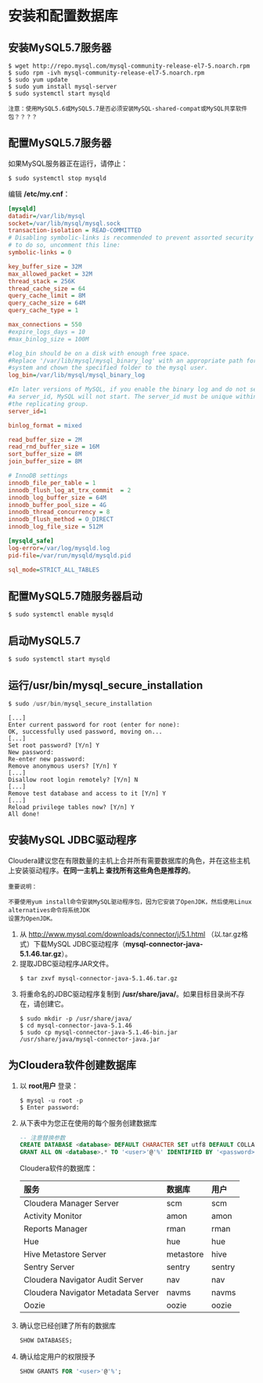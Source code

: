 安装和配置数据库
================================================================================
## 安装MySQL5.7服务器
```shell
$ wget http://repo.mysql.com/mysql-community-release-el7-5.noarch.rpm
$ sudo rpm -ivh mysql-community-release-el7-5.noarch.rpm
$ sudo yum update
$ sudo yum install mysql-server
$ sudo systemctl start mysqld
```
```
注意：使用MySQL5.6或MySQL5.7是否必须安装MySQL-shared-compat或MySQL共享软件包？？？？
```

## 配置MySQL5.7服务器
如果MySQL服务器正在运行，请停止：
```shell
$ sudo systemctl stop mysqld
```

编辑 **/etc/my.cnf**：
```ini
[mysqld]
datadir=/var/lib/mysql
socket=/var/lib/mysql/mysql.sock
transaction-isolation = READ-COMMITTED
# Disabling symbolic-links is recommended to prevent assorted security risks;
# to do so, uncomment this line:
symbolic-links = 0

key_buffer_size = 32M
max_allowed_packet = 32M
thread_stack = 256K
thread_cache_size = 64
query_cache_limit = 8M
query_cache_size = 64M
query_cache_type = 1

max_connections = 550
#expire_logs_days = 10
#max_binlog_size = 100M

#log_bin should be on a disk with enough free space.
#Replace '/var/lib/mysql/mysql_binary_log' with an appropriate path for your
#system and chown the specified folder to the mysql user.
log_bin=/var/lib/mysql/mysql_binary_log

#In later versions of MySQL, if you enable the binary log and do not set
#a server_id, MySQL will not start. The server_id must be unique within
#the replicating group.
server_id=1

binlog_format = mixed

read_buffer_size = 2M
read_rnd_buffer_size = 16M
sort_buffer_size = 8M
join_buffer_size = 8M

# InnoDB settings
innodb_file_per_table = 1
innodb_flush_log_at_trx_commit  = 2
innodb_log_buffer_size = 64M
innodb_buffer_pool_size = 4G
innodb_thread_concurrency = 8
innodb_flush_method = O_DIRECT
innodb_log_file_size = 512M

[mysqld_safe]
log-error=/var/log/mysqld.log
pid-file=/var/run/mysqld/mysqld.pid

sql_mode=STRICT_ALL_TABLES
```

## 配置MySQL5.7随服务器启动
```shell
$ sudo systemctl enable mysqld
```

## 启动MySQL5.7
```shell
$ sudo systemctl start mysqld
```

## 运行/usr/bin/mysql_secure_installation
```sql
$ sudo /usr/bin/mysql_secure_installation
```
```
[...]
Enter current password for root (enter for none):
OK, successfully used password, moving on...
[...]
Set root password? [Y/n] Y
New password:
Re-enter new password:
Remove anonymous users? [Y/n] Y
[...]
Disallow root login remotely? [Y/n] N
[...]
Remove test database and access to it [Y/n] Y
[...]
Reload privilege tables now? [Y/n] Y
All done!
```

## 安装MySQL JDBC驱动程序
Cloudera建议您在有限数量的主机上合并所有需要数据库的角色，并在这些主机上安装驱动程序。**在同一主机上
查找所有这些角色是推荐的**。
```
重要说明：

不要使用yum install命令安装MySQL驱动程序包，因为它安装了OpenJDK，然后使用Linux alternatives命令将系统JDK
设置为OpenJDK。
```
1. 从 http://www.mysql.com/downloads/connector/j/5.1.html  （以.tar.gz格式）下载MySQL
JDBC驱动程序（**mysql-connector-java-5.1.46.tar.gz**）。
2. 提取JDBC驱动程序JAR文件。
    ```shell
    $ tar zxvf mysql-connector-java-5.1.46.tar.gz
    ```
3. 将重命名的JDBC驱动程序复制到 **/usr/share/java/**。如果目标目录尚不存在，请创建它。
    ```shell
    $ sudo mkdir -p /usr/share/java/
    $ cd mysql-connector-java-5.1.46
    $ sudo cp mysql-connector-java-5.1.46-bin.jar /usr/share/java/mysql-connector-java.jar
    ```

## 为Cloudera软件创建数据库
1. 以 **root用户** 登录：
    ```shell
    $ mysql -u root -p
    $ Enter password:
    ```
2. 从下表中为您正在使用的每个服务创建数据库
    ```sql
    -- 注意替换参数
    CREATE DATABASE <database> DEFAULT CHARACTER SET utf8 DEFAULT COLLATE utf8_general_ci;
    GRANT ALL ON <database>.* TO '<user>'@'%' IDENTIFIED BY '<password>';
    ```
    Cloudera软件的数据库：

    | 服务 | 数据库 | 用户 |
    | :------------- | :------------- | :------------- |
    | Cloudera Manager Server | scm | scm |
    | Activity Monitor | amon | amon |
    | Reports Manager | rman | rman |
    | Hue | hue | hue |
    | Hive Metastore Server | metastore | hive |
    | Sentry Server | sentry | sentry |
    | Cloudera Navigator Audit Server | nav | nav |
    | Cloudera Navigator Metadata Server | navms | navms |
    | Oozie | oozie | oozie |

3. 确认您已经创建了所有的数据库
    ```sql
    SHOW DATABASES;
    ```
4. 确认给定用户的权限授予
    ```sql
    SHOW GRANTS FOR '<user>'@'%';
    ```

